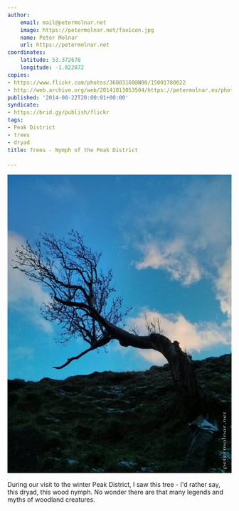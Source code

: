 ```yaml
---
author:
    email: mail@petermolnar.net
    image: https://petermolnar.net/favicon.jpg
    name: Peter Molnar
    url: https://petermolnar.net
coordinates:
    latitude: 53.372678
    longitude: -1.822872
copies:
- https://www.flickr.com/photos/36003160@N08/15001780622
- http://web.archive.org/web/20141013053504/https://petermolnar.eu/photo/trees-nymph-of-the-peak-district/
published: '2014-08-22T20:00:01+00:00'
syndicate:
- https://brid.gy/publish/flickr
tags:
- Peak District
- trees
- dryad
title: Trees - Nymph of the Peak District

---
```


![](trees-nymph-of-the-peak-district.jpg)

During our visit to the winter Peak District, I saw this tree - I'd
rather say, this dryad, this wood nymph. No wonder there are that many
legends and myths of woodland creatures.